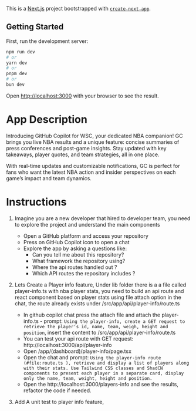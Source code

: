 This is a [Next.js](https://nextjs.org) project bootstrapped with [`create-next-app`](https://nextjs.org/docs/app/api-reference/cli/create-next-app).

## Getting Started

First, run the development server:

```bash
npm run dev
# or
yarn dev
# or
pnpm dev
# or
bun dev
```

Open [http://localhost:3000](http://localhost:3000) with your browser to see the result.

# App Description

Introducing GitHub Copilot for WSC, your dedicated NBA companion! GC brings you live NBA results and a unique feature: concise summaries of press conferences and post-game insights. Stay updated with key takeaways, player quotes, and team strategies, all in one place.

With real-time updates and customizable notifications, GC is perfect for fans who want the latest NBA action and insider perspectives on each game’s impact and team dynamics.

# Instructions

1. Imagine you are a new developer that hired to developer team, you need to explore the project and understand the main components

   - Open a GitHub platform and access your repository
   - Press on GitHub Copilot icon to open a chat
   - Explore the app by asking a questions like:
      - Can you tell me about this repository? 
      - What framework the repository using? 
      - Where the api routes handled out ?  
      - Which API routes the repository includes ?

2. Lets Create a Player info feature, Under lib folder there is a a file called player-info.ts with nba player stats, you need to build an api route and react component based on player stats using file attach option in the chat, the route already exists under /src/app/api/player-info/route.ts
   - In github copilot chat press the attach file and attach the player-info.ts - prompt: `Using the player-info, create a GET request to retrieve the player's id, name, team, weigh, height and position`, insert the content to /src/app/api/player-info/route.ts
   - You can test your api route with GET request: http://localhost:3000/api/player-info
   - Open /app/(dashboard)/player-info/page.tsx
   - Open the chat and prompt: `Using the player-info route (#file:route.ts ), retrieve and display a list of players along with their stats. Use Tailwind CSS classes and ShadCN components to present each player in a separate card, display only the name, team, weight, height and position.`
   - Open the http://localhost:3000/players-info and see the results, refactor the code if needed. 
  
  3. Add A unit test to player info feature, 
